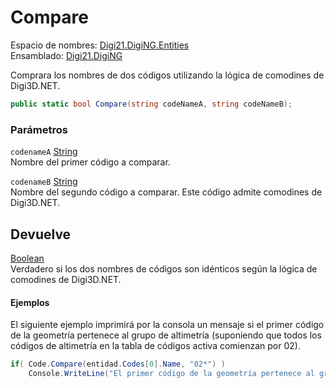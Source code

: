 # Compare

Espacio de nombres: [Digi21.DigiNG.Entities](https://app.gitbook.com/@digi21/s/ayuda-de-digi21/~/drafts/-MXR80mySoUUhqygVNjW/digi3d-net/programacion/.net/referencia/digi21.diging/digi21.diging.entities)   
Ensamblado: [Digi21.DigiNG](https://app.gitbook.com/@digi21/s/ayuda-de-digi21/~/drafts/-MXR80mySoUUhqygVNjW/digi3d-net/programacion/.net/referencia/digi21.diging)​‌

Comprara los nombres de dos códigos utilizando la lógica de comodines de Digi3D.NET.

```csharp
public static bool Compare(string codeNameA, string codeNameB);‌
```

### Parámetros

`codenameA` [String](https://docs.microsoft.com/en-us/dotnet/api/system.string?view=net-5.0)  
Nombre del primer código a comparar.

`codenameB` [String](https://docs.microsoft.com/en-us/dotnet/api/system.string?view=net-5.0)  
Nombre del segundo código a comparar. Este código admite comodines de Digi3D.NET.

## Devuelve

[Boolean](https://docs.microsoft.com/en-us/dotnet/api/system.boolean?view=net-5.0)  
Verdadero si los dos nombres de códigos son idénticos según la lógica de comodines de Digi3D.NET.

#### Ejemplos

El siguiente ejemplo imprimirá por la consola un mensaje si el primer código de la geometría pertenece al grupo de altimetría \(suponiendo que todos los códigos de altimetría en la tabla de códigos activa comienzan por 02\).

```csharp
if( Code.Compare(entidad.Codes[0].Name, "02*") )
    Console.WriteLine("El primer código de la geometría pertenece al grupo de altimetría");
```

## 



